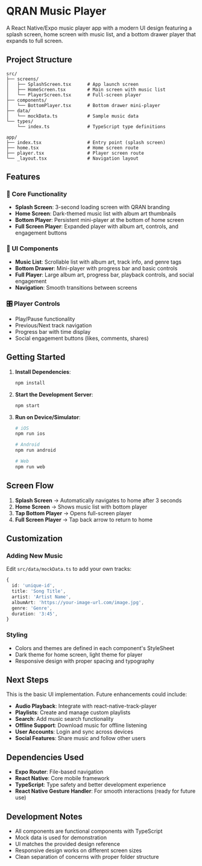 # QRAN Music Player

A React Native/Expo music player app with a modern UI design featuring a splash screen, home screen with music list, and a bottom drawer player that expands to full screen.

## Project Structure

```
src/
├── screens/
│   ├── SplashScreen.tsx      # App launch screen
│   ├── HomeScreen.tsx        # Main screen with music list
│   └── PlayerScreen.tsx      # Full-screen player
├── components/
│   └── BottomPlayer.tsx      # Bottom drawer mini-player
├── data/
│   └── mockData.ts           # Sample music data
└── types/
    └── index.ts              # TypeScript type definitions

app/
├── index.tsx                 # Entry point (splash screen)
├── home.tsx                  # Home screen route
├── player.tsx                # Player screen route
└── _layout.tsx               # Navigation layout
```

## Features

### 🎵 Core Functionality
- **Splash Screen**: 3-second loading screen with QRAN branding
- **Home Screen**: Dark-themed music list with album art thumbnails
- **Bottom Player**: Persistent mini-player at the bottom of home screen
- **Full Screen Player**: Expanded player with album art, controls, and engagement buttons

### 🎨 UI Components
- **Music List**: Scrollable list with album art, track info, and genre tags
- **Bottom Drawer**: Mini-player with progress bar and basic controls
- **Full Player**: Large album art, progress bar, playback controls, and social engagement
- **Navigation**: Smooth transitions between screens

### 🎛️ Player Controls
- Play/Pause functionality
- Previous/Next track navigation
- Progress bar with time display
- Social engagement buttons (likes, comments, shares)

## Getting Started

1. **Install Dependencies**:
   ```bash
   npm install
   ```

2. **Start the Development Server**:
   ```bash
   npm start
   ```

3. **Run on Device/Simulator**:
   ```bash
   # iOS
   npm run ios
   
   # Android
   npm run android
   
   # Web
   npm run web
   ```

## Screen Flow

1. **Splash Screen** → Automatically navigates to home after 3 seconds
2. **Home Screen** → Shows music list with bottom player
3. **Tap Bottom Player** → Opens full-screen player
4. **Full Screen Player** → Tap back arrow to return to home

## Customization

### Adding New Music
Edit `src/data/mockData.ts` to add your own tracks:

```typescript
{
  id: 'unique-id',
  title: 'Song Title',
  artist: 'Artist Name',
  albumArt: 'https://your-image-url.com/image.jpg',
  genre: 'Genre',
  duration: '3:45',
}
```

### Styling
- Colors and themes are defined in each component's StyleSheet
- Dark theme for home screen, light theme for player
- Responsive design with proper spacing and typography

## Next Steps

This is the basic UI implementation. Future enhancements could include:

- **Audio Playback**: Integrate with react-native-track-player
- **Playlists**: Create and manage custom playlists
- **Search**: Add music search functionality
- **Offline Support**: Download music for offline listening
- **User Accounts**: Login and sync across devices
- **Social Features**: Share music and follow other users

## Dependencies Used

- **Expo Router**: File-based navigation
- **React Native**: Core mobile framework
- **TypeScript**: Type safety and better development experience
- **React Native Gesture Handler**: For smooth interactions (ready for future use)

## Development Notes

- All components are functional components with TypeScript
- Mock data is used for demonstration
- UI matches the provided design reference
- Responsive design works on different screen sizes
- Clean separation of concerns with proper folder structure
